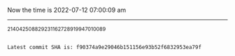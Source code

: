Now the time is 2022-07-12 07:00:09 am

---

<small>214042508829231162728919947010089</small>

```txt

Latest commit SHA is: f90374a9e29046b151156e93b52f6832953ea79f
```
